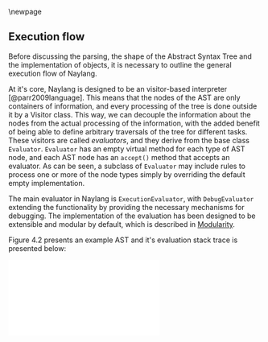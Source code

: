 \newpage

Execution flow
------

Before discussing the parsing, the shape of the Abstract Syntax Tree and the implementation of objects, it is necessary to outline the general execution flow of Naylang.

At it's core, Naylang is designed to be an visitor-based interpreter [@parr2009language]. This means that the nodes of the AST are only containers of information, and every processing of the tree is done outside it by a Visitor class. This way, we can decouple the information about the nodes from the actual processing of the information, with the added benefit of being able to define arbitrary traversals of the tree for different tasks. These visitors are called _evaluators_, and they derive from the base class `Evaluator`. `Evaluator` has an empty virtual method for each type of AST node, and each AST node has an `accept()` method that accepts an evaluator. As can be seen, a subclass of `Evaluator` may include rules to process one or more of the node types simply by overriding the default empty implementation.

The main evaluator in Naylang is `ExecutionEvaluator`, with `DebugEvaluator` extending the functionality by providing the necessary mechanisms for debugging. The implementation of the evaluation has been designed to be extensible and modular by default, which is described in [Modularity](#modularity).

Figure 4.2 presents an example AST and it's evaluation stack trace is presented below:

![Example AST for execution flow](images/eval_flow.pdf)

